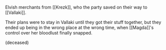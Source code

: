 Elvish merchants from [[Krezk]], who the party saved on their way to [[Vallaki]].

Their plans were to stay in Vallaki until they got their stuff together, but they ended up being in the wrong place at the wrong time, when [[Magda]]'s control over her bloodlust finally snapped.

(deceased)